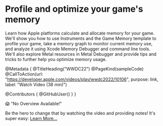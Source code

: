 # Profile and optimize your game's memory

Learn how Apple platforms calculate and allocate memory for your game. We'll show you how to use Instruments and the Game Memory template to profile your game, take a memory graph to monitor current memory use, and analyze it using Xcode Memory Debugger and command line tools. We'll also explore Metal resources in Metal Debugger and provide tips and tricks to further help you optimize memory usage.

@Metadata {
   @TitleHeading("WWDC22")
   @PageKind(sampleCode)
   @CallToAction(url: "https://developer.apple.com/videos/play/wwdc2022/10106", purpose: link, label: "Watch Video (38 min)")

   @Contributors {
      @GitHubUser(<replace this with your GitHub handle>)
   }
}

😱 "No Overview Available!"

Be the hero to change that by watching the video and providing notes! It's super easy:
 [Learn More…](https://wwdcnotes.com/documentation/wwdcnotes/contributing)
